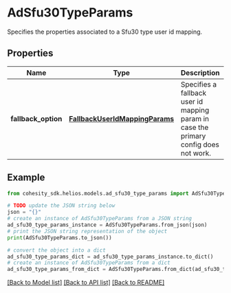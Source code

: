 # AdSfu30TypeParams

Specifies the properties associated to a Sfu30 type user id mapping.

## Properties

Name | Type | Description | Notes
------------ | ------------- | ------------- | -------------
**fallback_option** | [**FallbackUserIdMappingParams**](FallbackUserIdMappingParams.md) | Specifies a fallback user id mapping param in case the primary config does not work. | 

## Example

```python
from cohesity_sdk.helios.models.ad_sfu30_type_params import AdSfu30TypeParams

# TODO update the JSON string below
json = "{}"
# create an instance of AdSfu30TypeParams from a JSON string
ad_sfu30_type_params_instance = AdSfu30TypeParams.from_json(json)
# print the JSON string representation of the object
print(AdSfu30TypeParams.to_json())

# convert the object into a dict
ad_sfu30_type_params_dict = ad_sfu30_type_params_instance.to_dict()
# create an instance of AdSfu30TypeParams from a dict
ad_sfu30_type_params_from_dict = AdSfu30TypeParams.from_dict(ad_sfu30_type_params_dict)
```
[[Back to Model list]](../README.md#documentation-for-models) [[Back to API list]](../README.md#documentation-for-api-endpoints) [[Back to README]](../README.md)


